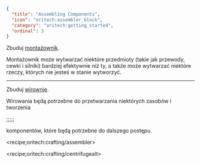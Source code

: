 ```json
{
  "title": "Assembling Components",
  "icon": "oritech:assembler_block",
  "category": "oritech:getting_started",
  "ordinal": 3
}
```

Zbuduj [montażownik](^oritech:processing/assembler).

Montażownik może wytwarzać niektóre przedmioty (takie jak przewody, cewki i silniki) bardziej efektywnie niż ty, a także może wytwarzać niektóre rzeczy, których nie jesteś w stanie wytworzyć.

---

Zbuduj [wirownię](^oritech:processing/centrifuge).

Wirowania będą potrzebne do przetwarzania niektórych zasobów i tworzenia 

;;;;;

komponentów, które będą potrzebne do dalszego postępu.

<recipe;oritech:crafting/assembler>

<recipe;oritech:crafting/centrifugealt>
